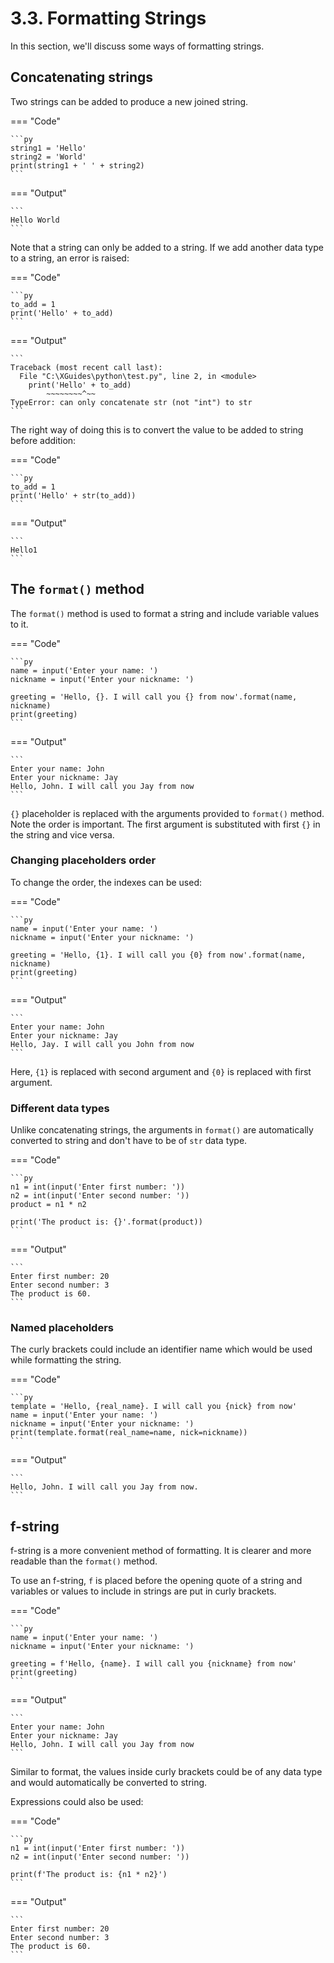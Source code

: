 # 3.3. Formatting Strings
In this section, we'll discuss some ways of formatting strings.

## Concatenating strings
Two strings can be added to produce a new joined string.

=== "Code"

    ```py
    string1 = 'Hello'
    string2 = 'World'
    print(string1 + ' ' + string2)
    ```

=== "Output"

    ```
    Hello World
    ```

Note that a string can only be added to a string. If we add another data type to a string,
an error is raised:

=== "Code"

    ```py
    to_add = 1
    print('Hello' + to_add)
    ```

=== "Output"

    ```
    Traceback (most recent call last):
      File "C:\XGuides\python\test.py", line 2, in <module>
        print('Hello' + to_add)
            ~~~~~~~~^~~
    TypeError: can only concatenate str (not "int") to str
    ```

<!-- -->

The right way of doing this is to convert the value to be added to string before addition:

=== "Code"

    ```py
    to_add = 1
    print('Hello' + str(to_add))
    ```

=== "Output"

    ```
    Hello1
    ```

## The `format()` method
The `format()` method is used to format a string and include variable values to it.

=== "Code"

    ```py
    name = input('Enter your name: ')
    nickname = input('Enter your nickname: ')

    greeting = 'Hello, {}. I will call you {} from now'.format(name, nickname)
    print(greeting)
    ```

=== "Output"

    ```
    Enter your name: John
    Enter your nickname: Jay
    Hello, John. I will call you Jay from now
    ```

`{}` placeholder is replaced with the arguments provided to `format()` method. Note the order
is important. The first argument is substituted with first `{}` in the string and
vice versa.

### Changing placeholders order
To change the order, the indexes can be used:

=== "Code"

    ```py
    name = input('Enter your name: ')
    nickname = input('Enter your nickname: ')

    greeting = 'Hello, {1}. I will call you {0} from now'.format(name, nickname)
    print(greeting)
    ```

=== "Output"

    ```
    Enter your name: John
    Enter your nickname: Jay
    Hello, Jay. I will call you John from now
    ```

Here, `{1}` is replaced with second argument and `{0}` is replaced with first argument.

### Different data types
Unlike concatenating strings, the arguments in `format()` are automatically converted
to string and don't have to be of `str` data type.

=== "Code"

    ```py
    n1 = int(input('Enter first number: '))
    n2 = int(input('Enter second number: '))
    product = n1 * n2

    print('The product is: {}'.format(product))
    ```

=== "Output"

    ```
    Enter first number: 20
    Enter second number: 3
    The product is 60.
    ```

### Named placeholders
The curly brackets could include an identifier name which would be used while formatting
the string.

=== "Code"

    ```py
    template = 'Hello, {real_name}. I will call you {nick} from now'
    name = input('Enter your name: ')
    nickname = input('Enter your nickname: ')
    print(template.format(real_name=name, nick=nickname))
    ```

=== "Output"

    ```
    Hello, John. I will call you Jay from now.
    ```

## f-string
f-string is a more convenient method of formatting. It is clearer and more readable than
the `format()` method.

To use an f-string, `f` is placed before the opening quote of a string and variables
or values to include in strings are put in curly brackets.

=== "Code"

    ```py
    name = input('Enter your name: ')
    nickname = input('Enter your nickname: ')

    greeting = f'Hello, {name}. I will call you {nickname} from now'
    print(greeting)
    ```

=== "Output"

    ```
    Enter your name: John
    Enter your nickname: Jay
    Hello, John. I will call you Jay from now
    ```

Similar to format, the values inside curly brackets could be of any data type and would
automatically be converted to string.

Expressions could also be used:

=== "Code"

    ```py
    n1 = int(input('Enter first number: '))
    n2 = int(input('Enter second number: '))

    print(f'The product is: {n1 * n2}')
    ```

=== "Output"

    ```
    Enter first number: 20
    Enter second number: 3
    The product is 60.
    ```
